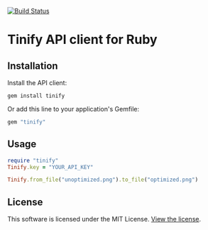 [<img src="https://travis-ci.org/tinify/tinify-ruby.svg?branch=master" alt="Build Status">](https://travis-ci.org/tinify/tinify-ruby)

# Tinify API client for Ruby

## Installation

Install the API client:

```
gem install tinify
```

Or add this line to your application's Gemfile:

```ruby
gem "tinify"
```

## Usage

```ruby
require "tinify"
Tinify.key = "YOUR_API_KEY"

Tinify.from_file("unoptimized.png").to_file("optimized.png")
```

## License

This software is licensed under the MIT License. [View the license](LICENSE).
